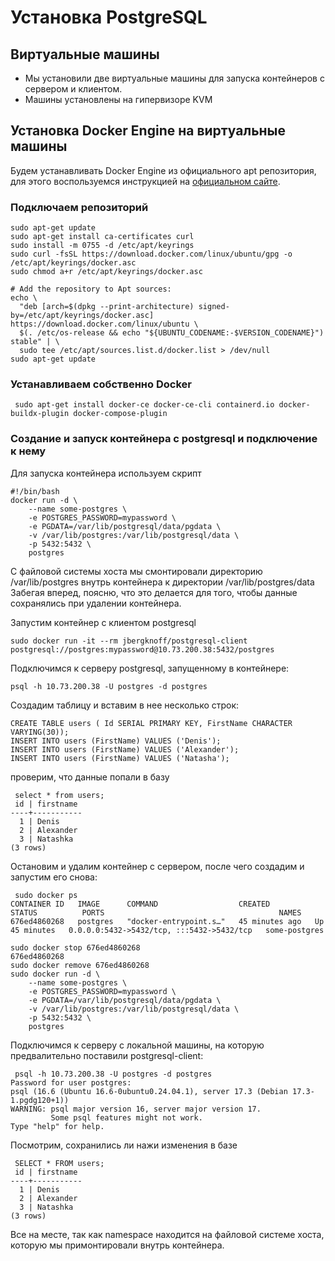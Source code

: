 # Установка PostgreSQL 

## Виртуальные машины
- Мы установили две виртуальные машины для запуска контейнеров с сервером и клиентом.
- Машины установлены на гипервизоре KVM

## Установка Docker Engine на виртуальные машины

Будем устанавливать Docker Engine из официального apt репозитория, для этого воспользуемся инструкцией на [официальном сайте](https://docs.docker.com/engine/install/ubuntu/).

### Подключаем репозиторий

```shell
sudo apt-get update
sudo apt-get install ca-certificates curl
sudo install -m 0755 -d /etc/apt/keyrings
sudo curl -fsSL https://download.docker.com/linux/ubuntu/gpg -o /etc/apt/keyrings/docker.asc
sudo chmod a+r /etc/apt/keyrings/docker.asc

# Add the repository to Apt sources:
echo \
  "deb [arch=$(dpkg --print-architecture) signed-by=/etc/apt/keyrings/docker.asc] https://download.docker.com/linux/ubuntu \
  $(. /etc/os-release && echo "${UBUNTU_CODENAME:-$VERSION_CODENAME}") stable" | \
  sudo tee /etc/apt/sources.list.d/docker.list > /dev/null
sudo apt-get update
```

### Устанавливаем собственно Docker 

```shell
 sudo apt-get install docker-ce docker-ce-cli containerd.io docker-buildx-plugin docker-compose-plugin
```

### Создание и запуск контейнера с postgresql и подключение к нему

Для запуска контейнера используем скрипт

```shell
#!/bin/bash
docker run -d \
    --name some-postgres \
    -e POSTGRES_PASSWORD=mypassword \
    -e PGDATA=/var/lib/postgresql/data/pgdata \
    -v /var/lib/postgres:/var/lib/postgresql/data \
    -p 5432:5432 \
    postgres
```
С файловой системы хоста мы смонтировали директорию /var/lib/postgres внутрь контейнера к директории /var/lib/postgres/data
Забегая вперед, поясню, что это делается для того, чтобы данные сохранялись при удалении контейнера.

Запустим контейнер с клиентом postgresql

```shell
sudo docker run -it --rm jbergknoff/postgresql-client postgresql://postgres:mypassword@10.73.200.38:5432/postgres
```

Подключимся к серверу postgresql, запущенному в контейнере:

```shell
psql -h 10.73.200.38 -U postgres -d postgres
```
Создадим таблицу и вставим в нее несколько строк:
```postgresql
CREATE TABLE users ( Id SERIAL PRIMARY KEY, FirstName CHARACTER VARYING(30));
INSERT INTO users (FirstName) VALUES ('Denis');
INSERT INTO users (FirstName) VALUES ('Alexander');
INSERT INTO users (FirstName) VALUES ('Natasha');
```

проверим, что данные попали в базу

```postgresql
 select * from users;
 id | firstname
----+-----------
  1 | Denis
  2 | Alexander
  3 | Natashka
(3 rows)
```

Остановим и удалим контейнер с сервером, после чего создадим и запустим его снова:

```shell
 sudo docker ps
CONTAINER ID   IMAGE      COMMAND                  CREATED          STATUS          PORTS                                       NAMES
676ed4860268   postgres   "docker-entrypoint.s…"   45 minutes ago   Up 45 minutes   0.0.0.0:5432->5432/tcp, :::5432->5432/tcp   some-postgres

sudo docker stop 676ed4860268
676ed4860268
sudo docker remove 676ed4860268
sudo docker run -d \
    --name some-postgres \
    -e POSTGRES_PASSWORD=mypassword \
    -e PGDATA=/var/lib/postgresql/data/pgdata \
    -v /var/lib/postgres:/var/lib/postgresql/data \
    -p 5432:5432 \
    postgres
```

Подключимся к серверу с локальной машины, на которую предвалительно поставили postgresql-client:

```shell
 psql -h 10.73.200.38 -U postgres -d postgres
Password for user postgres:
psql (16.6 (Ubuntu 16.6-0ubuntu0.24.04.1), server 17.3 (Debian 17.3-1.pgdg120+1))
WARNING: psql major version 16, server major version 17.
         Some psql features might not work.
Type "help" for help.
```

Посмотрим, сохранились ли нажи изменения в базе

```postgresql
 SELECT * FROM users;
 id | firstname
----+-----------
  1 | Denis
  2 | Alexander
  3 | Natashka
(3 rows)
```

Все на месте, так как namespace находится на файловой системе хоста, которую мы примонтировали внутрь контейнера.








